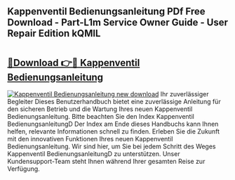 ## Kappenventil Bedienungsanleitung PDf Free Download - Part-L1m Service Owner Guide - User Repair Edition kQMlL

# <h2><a href="http://df25x6.blite.top/?on=Kappenventil+Bedienungsanleitung">🔗Download 👉🔴 Kappenventil Bedienungsanleitung</a></h2>

[![Kappenventil Bedienungsanleitung new download](https://i.imgur.com/lujVjoI.png)](http://df25x6.blite.top/?on=Kappenventil+Bedienungsanleitung)
Ihr zuverlässiger Begleiter Dieses Benutzerhandbuch bietet eine zuverlässige Anleitung für den sicheren Betrieb und die Wartung Ihres neuen Kappenventil Bedienungsanleitung. Bitte beachten Sie den Index Kappenventil BedienungsanleitungD Der Index am Ende dieses Handbuchs kann Ihnen helfen, relevante Informationen schnell zu finden. Erleben Sie die Zukunft mit den innovativen Funktionen Ihres neuen Kappenventil Bedienungsanleitung. Wir sind hier, um Sie bei jedem Schritt des Weges Kappenventil BedienungsanleitungD zu unterstützen. Unser Kundensupport-Team steht Ihnen während Ihrer gesamten Reise zur Verfügung.
